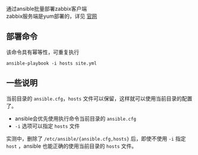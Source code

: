 通过ansible批量部署zabbix客户端  
zabbix服务端是yum部署的，详见 [官网](https://www.zabbix.com/cn/download)

## 部署命令
该命令具有幂等性，可重复执行  
```shell
ansible-playbook -i hosts site.yml
```

## 一些说明
当前目录的 `ansible.cfg`，`hosts` 文件可以保留，这样就可以使用当前目录的配置了。  

- ansible会优先使用执行命令当前目录的 `ansible.cfg`
- `-i` 选项可以指定 `hosts` 文件  

实测中，删除了 `/etc/ansible/{ansible.cfg,hosts}` 后，即使不使用 `-i` 指定 `host` ，ansible 也能正确的使用当前目录的 `hosts` 文件。